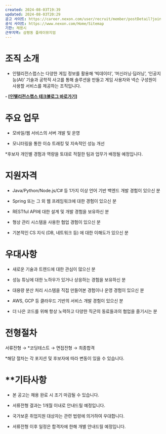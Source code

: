 ```yaml
---
created: 2024-08-03T19:39
updated: 2024-08-03T20:29
공고 사이트: https://career.nexon.com/user/recruit/member/postDetail?joinCorp=NX&reNo=20220145&currentPage=0
공식 사이트: https://www.nexon.com/Home/Sitemap
기한: 채용시
근무지역: 삼평동 플레이뮤지엄
---
```


# **조직 소개**
- 인텔리전스랩스는 다양한 게임 정보를 활용해 ‘빅데이터’, ‘머신러닝·딥러닝’, ‘인공지능(AI)’ 기술과 공학적 사고를 통해 솔루션을 만들고 게임 사용자와 넥슨 구성원이 사용할 서비스를 제공하는 조직입니다.

**- [[인텔리전스랩스 테크블로그 바로가기]](https://www.intelligencelabs.tech/)**


# **주요 업무**

- 모바일/웹 서비스의 서버 개발 및 운영

- 모니터링을 통한 이슈 트래킹 및 지속적인 성능 개선

*후보자 개인별 경험과 역량을 토대로 적절한 팀과 업무가 배정될 예정입니다.



# **지원자격**

- Java/Python/Node.js/C# 등 1가지 이상 언어 기반 백엔드 개발 경험이 있으신 분

- Spring 또는 그 외 웹 프레임워크에 대한 경험이 있으신 분 

- RESTful API에 대한 설계 및 개발 경험을 보유하신 분

- 형상 관리 시스템을 사용한 협업 경험이 있으신 분

- 기본적인 CS 지식 (DB, 네트워크 등) 에 대한 이해도가 있으신 분

# 우대사항

- 새로운 기술과 트렌드에 대한 관심이 많으신 분

- 성능 튜닝에 대한 노하우가 있거나 상응하는 경험을 보유하신 분

- 대용량 분산 처리 시스템을 직접 만들어본 경험이나 운영 경험이 있으신 분

- AWS, GCP 등 클라우드 기반의 서비스 개발 경험이 있으신 분

- 더 나은 코드를 위해 항상 노력하고 다양한 직군의 동료들과의 협업을 즐기시는 분

# **전형절차**

서류전형 → *코딩테스트 → 면접전형 → 최종합격

*해당 절차는 각 포지션 및 후보자에 따라 변동이 있을 수 있습니다.

# **기타사항

- 본 공고는 채용 완료 시 조기 마감될 수 있습니다.

- 서류전형 결과는 1개월 이내로 안내드릴 예정입니다.

- 국가보훈 취업지원 대상자는 관련 법령에 의거하여 우대합니다.

- 서류전형 이후 일정은 합격자에 한해 개별 안내드릴 예정입니다.